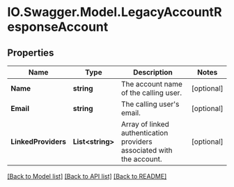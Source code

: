# IO.Swagger.Model.LegacyAccountResponseAccount
## Properties

Name | Type | Description | Notes
------------ | ------------- | ------------- | -------------
**Name** | **string** | The account name of the calling user. | [optional] 
**Email** | **string** | The calling user&#x27;s email. | [optional] 
**LinkedProviders** | **List&lt;string&gt;** | Array of linked authentication providers associated with the account. | [optional] 

[[Back to Model list]](../README.md#documentation-for-models) [[Back to API list]](../README.md#documentation-for-api-endpoints) [[Back to README]](../README.md)

